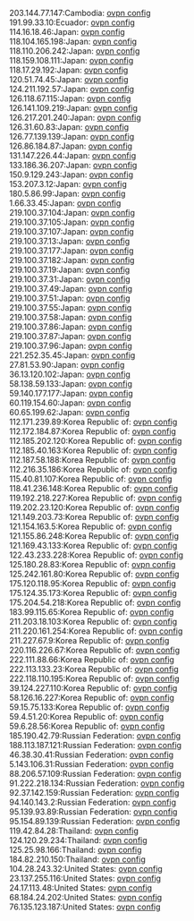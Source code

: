 203.144.77.147:Cambodia: [ovpn config](vpn/203_144_77_147.ovpn)  
191.99.33.10:Ecuador: [ovpn config](vpn/191_99_33_10.ovpn)  
114.16.18.46:Japan: [ovpn config](vpn/114_16_18_46.ovpn)  
118.104.165.198:Japan: [ovpn config](vpn/118_104_165_198.ovpn)  
118.110.206.242:Japan: [ovpn config](vpn/118_110_206_242.ovpn)  
118.159.108.111:Japan: [ovpn config](vpn/118_159_108_111.ovpn)  
118.17.29.192:Japan: [ovpn config](vpn/118_17_29_192.ovpn)  
120.51.74.45:Japan: [ovpn config](vpn/120_51_74_45.ovpn)  
124.211.192.57:Japan: [ovpn config](vpn/124_211_192_57.ovpn)  
126.118.67.115:Japan: [ovpn config](vpn/126_118_67_115.ovpn)  
126.141.109.219:Japan: [ovpn config](vpn/126_141_109_219.ovpn)  
126.217.201.240:Japan: [ovpn config](vpn/126_217_201_240.ovpn)  
126.31.60.83:Japan: [ovpn config](vpn/126_31_60_83.ovpn)  
126.77.139.139:Japan: [ovpn config](vpn/126_77_139_139.ovpn)  
126.86.184.87:Japan: [ovpn config](vpn/126_86_184_87.ovpn)  
131.147.226.44:Japan: [ovpn config](vpn/131_147_226_44.ovpn)  
133.186.36.207:Japan: [ovpn config](vpn/133_186_36_207.ovpn)  
150.9.129.243:Japan: [ovpn config](vpn/150_9_129_243.ovpn)  
153.207.3.12:Japan: [ovpn config](vpn/153_207_3_12.ovpn)  
180.5.86.99:Japan: [ovpn config](vpn/180_5_86_99.ovpn)  
1.66.33.45:Japan: [ovpn config](vpn/1_66_33_45.ovpn)  
219.100.37.104:Japan: [ovpn config](vpn/219_100_37_104.ovpn)  
219.100.37.105:Japan: [ovpn config](vpn/219_100_37_105.ovpn)  
219.100.37.107:Japan: [ovpn config](vpn/219_100_37_107.ovpn)  
219.100.37.13:Japan: [ovpn config](vpn/219_100_37_13.ovpn)  
219.100.37.177:Japan: [ovpn config](vpn/219_100_37_177.ovpn)  
219.100.37.182:Japan: [ovpn config](vpn/219_100_37_182.ovpn)  
219.100.37.19:Japan: [ovpn config](vpn/219_100_37_19.ovpn)  
219.100.37.31:Japan: [ovpn config](vpn/219_100_37_31.ovpn)  
219.100.37.49:Japan: [ovpn config](vpn/219_100_37_49.ovpn)  
219.100.37.51:Japan: [ovpn config](vpn/219_100_37_51.ovpn)  
219.100.37.55:Japan: [ovpn config](vpn/219_100_37_55.ovpn)  
219.100.37.58:Japan: [ovpn config](vpn/219_100_37_58.ovpn)  
219.100.37.86:Japan: [ovpn config](vpn/219_100_37_86.ovpn)  
219.100.37.87:Japan: [ovpn config](vpn/219_100_37_87.ovpn)  
219.100.37.96:Japan: [ovpn config](vpn/219_100_37_96.ovpn)  
221.252.35.45:Japan: [ovpn config](vpn/221_252_35_45.ovpn)  
27.81.53.90:Japan: [ovpn config](vpn/27_81_53_90.ovpn)  
36.13.120.102:Japan: [ovpn config](vpn/36_13_120_102.ovpn)  
58.138.59.133:Japan: [ovpn config](vpn/58_138_59_133.ovpn)  
59.140.177.177:Japan: [ovpn config](vpn/59_140_177_177.ovpn)  
60.119.154.60:Japan: [ovpn config](vpn/60_119_154_60.ovpn)  
60.65.199.62:Japan: [ovpn config](vpn/60_65_199_62.ovpn)  
112.171.239.89:Korea Republic of: [ovpn config](vpn/112_171_239_89.ovpn)  
112.172.184.87:Korea Republic of: [ovpn config](vpn/112_172_184_87.ovpn)  
112.185.202.120:Korea Republic of: [ovpn config](vpn/112_185_202_120.ovpn)  
112.185.40.163:Korea Republic of: [ovpn config](vpn/112_185_40_163.ovpn)  
112.187.58.188:Korea Republic of: [ovpn config](vpn/112_187_58_188.ovpn)  
112.216.35.186:Korea Republic of: [ovpn config](vpn/112_216_35_186.ovpn)  
115.40.81.107:Korea Republic of: [ovpn config](vpn/115_40_81_107.ovpn)  
118.41.236.148:Korea Republic of: [ovpn config](vpn/118_41_236_148.ovpn)  
119.192.218.227:Korea Republic of: [ovpn config](vpn/119_192_218_227.ovpn)  
119.202.23.120:Korea Republic of: [ovpn config](vpn/119_202_23_120.ovpn)  
121.149.203.73:Korea Republic of: [ovpn config](vpn/121_149_203_73.ovpn)  
121.154.163.5:Korea Republic of: [ovpn config](vpn/121_154_163_5.ovpn)  
121.155.86.248:Korea Republic of: [ovpn config](vpn/121_155_86_248.ovpn)  
121.169.43.133:Korea Republic of: [ovpn config](vpn/121_169_43_133.ovpn)  
122.43.233.228:Korea Republic of: [ovpn config](vpn/122_43_233_228.ovpn)  
125.180.28.83:Korea Republic of: [ovpn config](vpn/125_180_28_83.ovpn)  
125.242.161.80:Korea Republic of: [ovpn config](vpn/125_242_161_80.ovpn)  
175.120.118.95:Korea Republic of: [ovpn config](vpn/175_120_118_95.ovpn)  
175.124.35.173:Korea Republic of: [ovpn config](vpn/175_124_35_173.ovpn)  
175.204.54.218:Korea Republic of: [ovpn config](vpn/175_204_54_218.ovpn)  
183.99.115.65:Korea Republic of: [ovpn config](vpn/183_99_115_65.ovpn)  
211.203.18.103:Korea Republic of: [ovpn config](vpn/211_203_18_103.ovpn)  
211.220.161.254:Korea Republic of: [ovpn config](vpn/211_220_161_254.ovpn)  
211.227.67.9:Korea Republic of: [ovpn config](vpn/211_227_67_9.ovpn)  
220.116.226.67:Korea Republic of: [ovpn config](vpn/220_116_226_67.ovpn)  
222.111.88.66:Korea Republic of: [ovpn config](vpn/222_111_88_66.ovpn)  
222.113.133.23:Korea Republic of: [ovpn config](vpn/222_113_133_23.ovpn)  
222.118.110.195:Korea Republic of: [ovpn config](vpn/222_118_110_195.ovpn)  
39.124.227.110:Korea Republic of: [ovpn config](vpn/39_124_227_110.ovpn)  
58.126.16.227:Korea Republic of: [ovpn config](vpn/58_126_16_227.ovpn)  
59.15.75.133:Korea Republic of: [ovpn config](vpn/59_15_75_133.ovpn)  
59.4.51.20:Korea Republic of: [ovpn config](vpn/59_4_51_20.ovpn)  
59.6.28.56:Korea Republic of: [ovpn config](vpn/59_6_28_56.ovpn)  
185.190.42.79:Russian Federation: [ovpn config](vpn/185_190_42_79.ovpn)  
188.113.187.121:Russian Federation: [ovpn config](vpn/188_113_187_121.ovpn)  
46.38.30.41:Russian Federation: [ovpn config](vpn/46_38_30_41.ovpn)  
5.143.106.31:Russian Federation: [ovpn config](vpn/5_143_106_31.ovpn)  
88.206.57.109:Russian Federation: [ovpn config](vpn/88_206_57_109.ovpn)  
91.222.218.134:Russian Federation: [ovpn config](vpn/91_222_218_134.ovpn)  
92.37.142.159:Russian Federation: [ovpn config](vpn/92_37_142_159.ovpn)  
94.140.143.2:Russian Federation: [ovpn config](vpn/94_140_143_2.ovpn)  
95.139.93.89:Russian Federation: [ovpn config](vpn/95_139_93_89.ovpn)  
95.154.89.139:Russian Federation: [ovpn config](vpn/95_154_89_139.ovpn)  
119.42.84.28:Thailand: [ovpn config](vpn/119_42_84_28.ovpn)  
124.120.29.234:Thailand: [ovpn config](vpn/124_120_29_234.ovpn)  
125.25.98.166:Thailand: [ovpn config](vpn/125_25_98_166.ovpn)  
184.82.210.150:Thailand: [ovpn config](vpn/184_82_210_150.ovpn)  
104.28.243.32:United States: [ovpn config](vpn/104_28_243_32.ovpn)  
23.137.255.116:United States: [ovpn config](vpn/23_137_255_116.ovpn)  
24.17.113.48:United States: [ovpn config](vpn/24_17_113_48.ovpn)  
68.184.24.202:United States: [ovpn config](vpn/68_184_24_202.ovpn)  
76.135.123.187:United States: [ovpn config](vpn/76_135_123_187.ovpn)  
